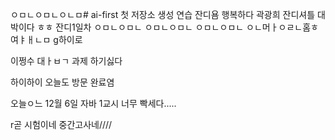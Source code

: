 ㅇㅁㄴㅇㅁㄴㅇㄴㅁ# ai-first
첫 저장소 생성 연습
잔디욤
행복하다 곽광희 잔디셔틀 대박이다 ㅎㅎ
잔디1일차
ㅇㅁㄴㅇㅁㄴ
ㅇㅁㄴㅇㅁㄴ
ㅇㅁㄴㅇㅁㄴ
ㅇㄴ머ㅏㅇㄹㄴ홈ㅎ여ㅑㅐㄴㅁ
g하이로

이쩡수 대ㅏㅂㄱ
과제 하기싫다


하이하이 오늘도 방문 완료염

오늘ㅇ느 12월 6일 자바 1교시 너무 빡세다.....


r곧 시험이네 중간고사네////

